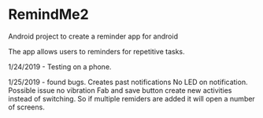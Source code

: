 # RemindMe2
Android project to create a reminder app for android

The app allows users to reminders for repetitive tasks.

1/24/2019 - Testing on a phone.


1/25/2019 - found bugs. Creates past notifications
                        No LED on notification. Possible issue no vibration
                        Fab and save button create new activities instead of switching. So if multiple remiders are added it will open a                           number of screens.

